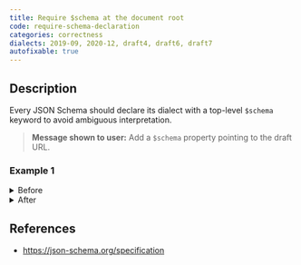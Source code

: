 ```yaml
---
title: Require $schema at the document root
code: require-schema-declaration
categories: correctness
dialects: 2019-09, 2020-12, draft4, draft6, draft7
autofixable: true
---
```


## Description
Every JSON Schema should declare its dialect with a top-level `$schema` keyword to avoid ambiguous interpretation.

> **Message shown to user:**
> Add a `$schema` property pointing to the draft URL.

### Example 1
<details><summary>Before</summary>

```json
{
  "type": "object",
  "properties": {
    "name": {
      "type": "string"
    }
  }
}
```
</details>

<details><summary>After</summary>

```json
{
  "$schema": "https://json-schema.org/draft/2020-12/schema",
  "type": "object",
  "properties": {
    "name": {
      "type": "string"
    }
  }
}
```
</details>

## References
* <https://json-schema.org/specification>
